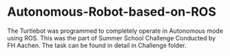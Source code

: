 # Autonomous-Robot-based-on-ROS

The Turtlebot was programmed to completely operate in Autonomous mode using ROS. This was the part of Summer School Challenge Conducted by FH Aachen. The task can be found in detail in Challenge folder.

